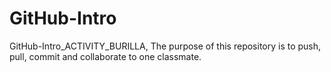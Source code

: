 # GitHub-Intro

GitHub-Intro_ACTIVITY_BURILLA, The purpose of this repository is to push, pull, commit and collaborate to one classmate.
